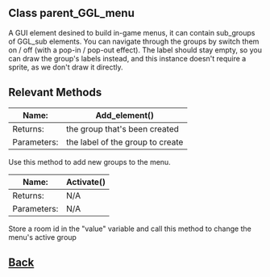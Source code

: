 ## Class parent_GGL_menu

A GUI element desined to build in-game menus, it can contain sub_groups of GGL_sub elements.
You can navigate through the groups by switch them on / off (with a pop-in / pop-out effect).
The label should stay empty, so you can draw the group's labels instead, and this instance doesn't require a sprite,
as we don't draw it directly.

## Relevant Methods


| Name:     | **Add_element()**                |
|--         |                                --|
| Returns:  | the group that's been created    |
|Parameters:| the label of the group to create |

Use this method to add new groups to the menu.

| Name:     | **Activate()** |
|--         |              --|
| Returns:  |      N/A       |
|Parameters:|      N/A       |

Store a room id in the "value" variable and call this method to change the menu's active group

## [Back](https://github.com/Ced30/GML-GUI-Library-GGL-Documentation/blob/main/API/Instance%20Classes.md)
